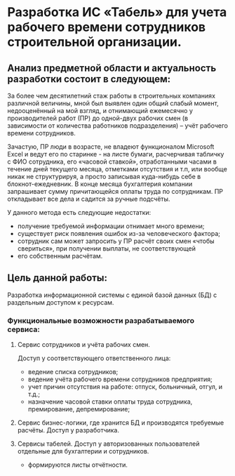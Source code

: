 # Разработка ИС «Табель» для учета рабочего времени сотрудников строительной организации.

## Анализ предметной области и актуальность разработки состоит в следующем: 

За более чем десятилетний стаж работы в строительных компаниях различной величины, мной был выявлен один общий слабый 
момент, недооценённый на мой взгляд, и отнимающий ежемесячно у производителей работ (ПР) до одной-двух рабочих смен 
(в зависимости от количества работников подразделения) – учёт рабочего времени сотрудников. 

Зачастую, ПР люди в 
возрасте, не владеют функционалом Microsoft Excel и ведут его по старинке - на листе бумаги, расчерчивая табличку 
с ФИО сотрудника, его «часовой ставкой», отработанными часами в течение дней текущего месяца, отметками отсутствия 
и т.п, или вообще никак не структурируя, а просто записывая куда-нибудь себе в блокнот-ежедневник. 
В конце месяца бухгалтерия компании запрашивает сумму причитающейся оплаты труда по сотрудникам. 
ПР откладывает все дела и садится за ручные подсчёты. 

У данного метода есть следующие недостатки: 

- получение требуемой информации отнимает много времени;
- существует риск появления ошибок из-за человеческого фактора;
- сотрудник сам может запросить у ПР расчёт своих смен «чтобы свериться», при получении выплаты, не соответствующей 
- его собственным расчётам. 


## Цель данной работы: 

Разработка информационной системы с единой базой данных (БД) с раздельным доступом к ресурсам. 

### Функциональные возможности разрабатываемого сервиса: 
1. Сервис сотрудников и учёта рабочих смен.

    Доступ у соответствующего ответственного лица: 
    - ведение списка сотрудников;
    - ведение учёта рабочего времени сотрудников предприятия;
    - учет причин отсутствия на работе: отпуск, больничный, отгул, и т.д.;
    - назначение часовой ставки оплаты труда сотрудника, премирование, депремирование; 

2. Сервис бизнес-логики, где хранится БД и производятся требуемые расчёты. Доступ у разработчика.

3. Сервисы табелей. Доступ у авторизованных пользователей отдельные для бухгалтерии и сотрудников.
   - формируются листы отчётности.
